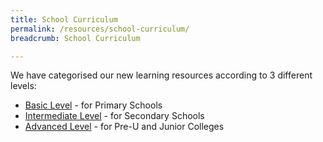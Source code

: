 ```yaml
---
title: School Curriculum
permalink: /resources/school-curriculum/
breadcrumb: School Curriculum

---
```


We have categorised our new learning resources according to 3 different levels:

- [Basic Level](/resources/school-curriculum/basic/part1-sure/) - for Primary Schools
- [Intermediate Level](/resources/school-curriculum/intermediate/part1-sure/) - for Secondary Schools
- [Advanced Level](/resources/school-curriculum/advanced/part1-sure/) - for Pre-U and Junior Colleges